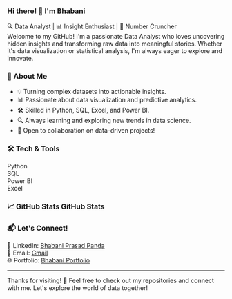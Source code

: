 ### Hi there! 👋 I'm Bhabani

🔍 Data Analyst | 📊 Insight Enthusiast | 🔢 Number Cruncher  
Welcome to my GitHub! I'm a passionate Data Analyst who loves uncovering hidden insights and transforming raw data into meaningful stories. Whether it's data visualization or statistical analysis, I'm always eager to explore and innovate.

### 🚀 About Me

- 💡 Turning complex datasets into actionable insights.  
- 📊 Passionate about data visualization and predictive analytics.  
- 🛠️ Skilled in Python, SQL, Excel, and Power BI.  
- 🔍 Always learning and exploring new trends in data science.
- 🤝 Open to collaboration on data-driven projects!  
<!-- 🌱 Currently working on [insert your latest project here]. -->


### 🛠️ Tech & Tools

Python  
SQL  
Power BI  
Excel

### 📈 GitHub Stats GitHub Stats

### 📬 Let's Connect!

💼 LinkedIn: [Bhabani Prasad Panda](www.linkedin.com/in/bhabani-prasad-panda/)   
📧 Email: [Gmail](data.bhabani@gmail.com)  
🌐 Portfolio: [Bhabani Portfolio](https://bhabani-da.github.io/Bhabani-Portfolio/)  

***
Thanks for visiting! 🚀 Feel free to check out my repositories and connect with me. Let's explore the world of data together!
